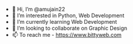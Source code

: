 - 👋 Hi, I’m @amujain22
- 👀 I’m interested in Python, Web Development
- 🌱 I’m currently learning Web Development
- 💞️ I’m looking to collaborate on Graphic Design
- 📫 To reach me - https://www.bittyweb.com 

<!---
amujain22/amujain22 is a ✨ special ✨ repository because its `README.md` (this file) appears on your GitHub profile.
You can click the Preview link to take a look at your changes.
--->
